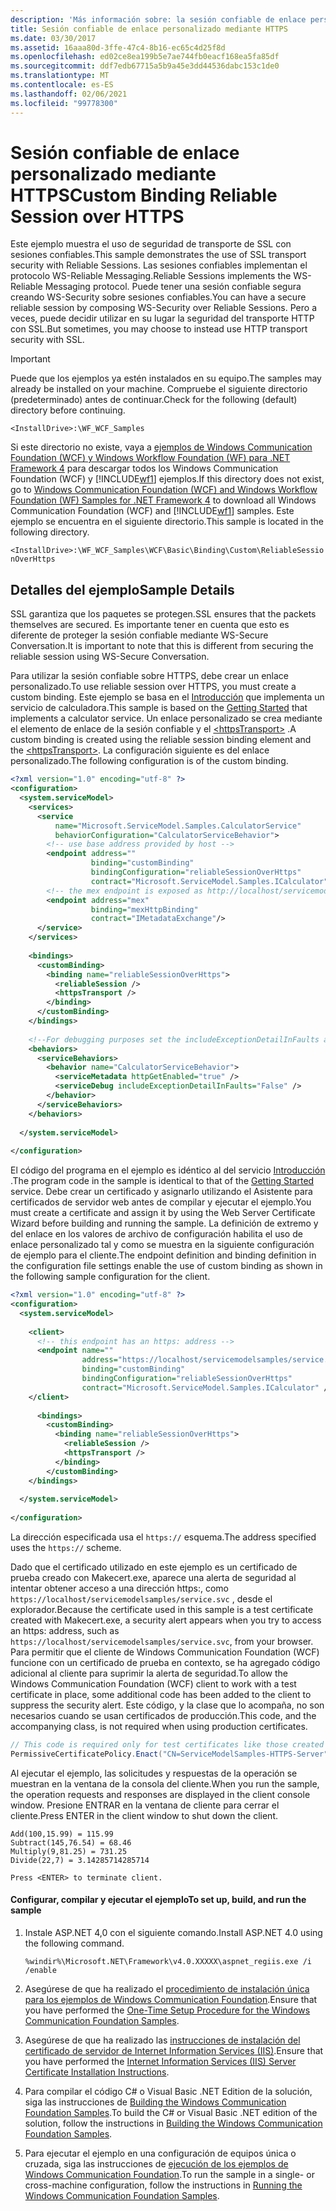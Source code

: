 ```yaml
---
description: 'Más información sobre: la sesión confiable de enlace personalizado a través de HTTPS'
title: Sesión confiable de enlace personalizado mediante HTTPS
ms.date: 03/30/2017
ms.assetid: 16aaa80d-3ffe-47c4-8b16-ec65c4d25f8d
ms.openlocfilehash: ed02ce8ea199b5e7ae744fb0eacf168ea5fa85df
ms.sourcegitcommit: ddf7edb67715a5b9a45e3dd44536dabc153c1de0
ms.translationtype: MT
ms.contentlocale: es-ES
ms.lasthandoff: 02/06/2021
ms.locfileid: "99778300"
---
```

# <a name="custom-binding-reliable-session-over-https"></a><span data-ttu-id="7a983-103">Sesión confiable de enlace personalizado mediante HTTPS</span><span class="sxs-lookup"><span data-stu-id="7a983-103">Custom Binding Reliable Session over HTTPS</span></span>

<span data-ttu-id="7a983-104">Este ejemplo muestra el uso de seguridad de transporte de SSL con sesiones confiables.</span><span class="sxs-lookup"><span data-stu-id="7a983-104">This sample demonstrates the use of SSL transport security with Reliable Sessions.</span></span> <span data-ttu-id="7a983-105">Las sesiones confiables implementan el protocolo WS-Reliable Messaging.</span><span class="sxs-lookup"><span data-stu-id="7a983-105">Reliable Sessions implements the WS-Reliable Messaging protocol.</span></span> <span data-ttu-id="7a983-106">Puede tener una sesión confiable segura creando WS-Security sobre sesiones confiables.</span><span class="sxs-lookup"><span data-stu-id="7a983-106">You can have a secure reliable session by composing WS-Security over Reliable Sessions.</span></span> <span data-ttu-id="7a983-107">Pero a veces, puede decidir utilizar en su lugar la seguridad del transporte HTTP con SSL.</span><span class="sxs-lookup"><span data-stu-id="7a983-107">But sometimes, you may choose to instead use HTTP transport security with SSL.</span></span>  
  
> [!IMPORTANT]
> <span data-ttu-id="7a983-108">Puede que los ejemplos ya estén instalados en su equipo.</span><span class="sxs-lookup"><span data-stu-id="7a983-108">The samples may already be installed on your machine.</span></span> <span data-ttu-id="7a983-109">Compruebe el siguiente directorio (predeterminado) antes de continuar.</span><span class="sxs-lookup"><span data-stu-id="7a983-109">Check for the following (default) directory before continuing.</span></span>  
>
> `<InstallDrive>:\WF_WCF_Samples`  
>
> <span data-ttu-id="7a983-110">Si este directorio no existe, vaya a [ejemplos de Windows Communication Foundation (WCF) y Windows Workflow Foundation (WF) para .NET Framework 4](https://www.microsoft.com/download/details.aspx?id=21459) para descargar todos los Windows Communication Foundation (WCF) y [!INCLUDE[wf1](../../../../includes/wf1-md.md)] ejemplos.</span><span class="sxs-lookup"><span data-stu-id="7a983-110">If this directory does not exist, go to [Windows Communication Foundation (WCF) and Windows Workflow Foundation (WF) Samples for .NET Framework 4](https://www.microsoft.com/download/details.aspx?id=21459) to download all Windows Communication Foundation (WCF) and [!INCLUDE[wf1](../../../../includes/wf1-md.md)] samples.</span></span> <span data-ttu-id="7a983-111">Este ejemplo se encuentra en el siguiente directorio.</span><span class="sxs-lookup"><span data-stu-id="7a983-111">This sample is located in the following directory.</span></span>  
>
> `<InstallDrive>:\WF_WCF_Samples\WCF\Basic\Binding\Custom\ReliableSessionOverHttps`  
  
## <a name="sample-details"></a><span data-ttu-id="7a983-112">Detalles del ejemplo</span><span class="sxs-lookup"><span data-stu-id="7a983-112">Sample Details</span></span>  

 <span data-ttu-id="7a983-113">SSL garantiza que los paquetes se protegen.</span><span class="sxs-lookup"><span data-stu-id="7a983-113">SSL ensures that the packets themselves are secured.</span></span> <span data-ttu-id="7a983-114">Es importante tener en cuenta que esto es diferente de proteger la sesión confiable mediante WS-Secure Conversation.</span><span class="sxs-lookup"><span data-stu-id="7a983-114">It is important to note that this is different from securing the reliable session using WS-Secure Conversation.</span></span>  
  
 <span data-ttu-id="7a983-115">Para utilizar la sesión confiable sobre HTTPS, debe crear un enlace personalizado.</span><span class="sxs-lookup"><span data-stu-id="7a983-115">To use reliable session over HTTPS, you must create a custom binding.</span></span> <span data-ttu-id="7a983-116">Este ejemplo se basa en el [Introducción](getting-started-sample.md) que implementa un servicio de calculadora.</span><span class="sxs-lookup"><span data-stu-id="7a983-116">This sample is based on the [Getting Started](getting-started-sample.md) that implements a calculator service.</span></span> <span data-ttu-id="7a983-117">Un enlace personalizado se crea mediante el elemento de enlace de la sesión confiable y el [\<httpsTransport>](../../configure-apps/file-schema/wcf/httpstransport.md) .</span><span class="sxs-lookup"><span data-stu-id="7a983-117">A custom binding is created using the reliable session binding element and the [\<httpsTransport>](../../configure-apps/file-schema/wcf/httpstransport.md).</span></span> <span data-ttu-id="7a983-118">La configuración siguiente es del enlace personalizado.</span><span class="sxs-lookup"><span data-stu-id="7a983-118">The following configuration is of the custom binding.</span></span>  
  
```xml  
<?xml version="1.0" encoding="utf-8" ?>  
<configuration>  
  <system.serviceModel>  
    <services>  
      <service
          name="Microsoft.ServiceModel.Samples.CalculatorService"  
          behaviorConfiguration="CalculatorServiceBehavior">  
        <!-- use base address provided by host -->  
        <endpoint address=""  
                  binding="customBinding"  
                  bindingConfiguration="reliableSessionOverHttps"
                  contract="Microsoft.ServiceModel.Samples.ICalculator" />  
        <!-- the mex endpoint is exposed as http://localhost/servicemodelsamples/service.svc/mex-->  
        <endpoint address="mex"  
                  binding="mexHttpBinding"  
                  contract="IMetadataExchange"/>  
      </service>  
    </services>  
  
    <bindings>  
      <customBinding>  
        <binding name="reliableSessionOverHttps">  
          <reliableSession />  
          <httpsTransport />  
        </binding>  
      </customBinding>  
    </bindings>  
  
    <!--For debugging purposes set the includeExceptionDetailInFaults attribute to true-->  
    <behaviors>  
      <serviceBehaviors>  
        <behavior name="CalculatorServiceBehavior">  
          <serviceMetadata httpGetEnabled="true" />  
          <serviceDebug includeExceptionDetailInFaults="False" />  
        </behavior>  
      </serviceBehaviors>  
    </behaviors>  
  
  </system.serviceModel>  
  
</configuration>  
```  
  
 <span data-ttu-id="7a983-119">El código del programa en el ejemplo es idéntico al del servicio [Introducción](getting-started-sample.md) .</span><span class="sxs-lookup"><span data-stu-id="7a983-119">The program code in the sample is identical to that of the [Getting Started](getting-started-sample.md) service.</span></span> <span data-ttu-id="7a983-120">Debe crear un certificado y asignarlo utilizando el Asistente para certificados de servidor web antes de compilar y ejecutar el ejemplo.</span><span class="sxs-lookup"><span data-stu-id="7a983-120">You must create a certificate and assign it by using the Web Server Certificate Wizard before building and running the sample.</span></span> <span data-ttu-id="7a983-121">La definición de extremo y del enlace en los valores de archivo de configuración habilita el uso de enlace personalizado tal y como se muestra en la siguiente configuración de ejemplo para el cliente.</span><span class="sxs-lookup"><span data-stu-id="7a983-121">The endpoint definition and binding definition in the configuration file settings enable the use of custom binding as shown in the following sample configuration for the client.</span></span>  
  
```xml  
<?xml version="1.0" encoding="utf-8" ?>  
<configuration>  
  <system.serviceModel>  
  
    <client>  
      <!-- this endpoint has an https: address -->  
      <endpoint name=""  
                address="https://localhost/servicemodelsamples/service.svc"
                binding="customBinding"
                bindingConfiguration="reliableSessionOverHttps"
                contract="Microsoft.ServiceModel.Samples.ICalculator" />  
    </client>  
  
      <bindings>  
        <customBinding>  
          <binding name="reliableSessionOverHttps">  
            <reliableSession />  
            <httpsTransport />  
          </binding>  
        </customBinding>
    </bindings>  
  
  </system.serviceModel>  
  
</configuration>  
```  
  
 <span data-ttu-id="7a983-122">La dirección especificada usa el `https://` esquema.</span><span class="sxs-lookup"><span data-stu-id="7a983-122">The address specified uses the `https://` scheme.</span></span>  
  
 <span data-ttu-id="7a983-123">Dado que el certificado utilizado en este ejemplo es un certificado de prueba creado con Makecert.exe, aparece una alerta de seguridad al intentar obtener acceso a una dirección https:, como `https://localhost/servicemodelsamples/service.svc` , desde el explorador.</span><span class="sxs-lookup"><span data-stu-id="7a983-123">Because the certificate used in this sample is a test certificate created with Makecert.exe, a security alert appears when you try to access an https: address, such as `https://localhost/servicemodelsamples/service.svc`, from your browser.</span></span> <span data-ttu-id="7a983-124">Para permitir que el cliente de Windows Communication Foundation (WCF) funcione con un certificado de prueba en contexto, se ha agregado código adicional al cliente para suprimir la alerta de seguridad.</span><span class="sxs-lookup"><span data-stu-id="7a983-124">To allow the Windows Communication Foundation (WCF) client to work with a test certificate in place, some additional code has been added to the client to suppress the security alert.</span></span> <span data-ttu-id="7a983-125">Este código, y la clase que lo acompaña, no son necesarios cuando se usan certificados de producción.</span><span class="sxs-lookup"><span data-stu-id="7a983-125">This code, and the accompanying class, is not required when using production certificates.</span></span>  

```csharp
// This code is required only for test certificates like those created by Makecert.exe.  
PermissiveCertificatePolicy.Enact("CN=ServiceModelSamples-HTTPS-Server");  
```

 <span data-ttu-id="7a983-126">Al ejecutar el ejemplo, las solicitudes y respuestas de la operación se muestran en la ventana de la consola del cliente.</span><span class="sxs-lookup"><span data-stu-id="7a983-126">When you run the sample, the operation requests and responses are displayed in the client console window.</span></span> <span data-ttu-id="7a983-127">Presione ENTRAR en la ventana de cliente para cerrar el cliente.</span><span class="sxs-lookup"><span data-stu-id="7a983-127">Press ENTER in the client window to shut down the client.</span></span>  
  
```console  
Add(100,15.99) = 115.99  
Subtract(145,76.54) = 68.46  
Multiply(9,81.25) = 731.25  
Divide(22,7) = 3.14285714285714  
  
Press <ENTER> to terminate client.  
```  
  
#### <a name="to-set-up-build-and-run-the-sample"></a><span data-ttu-id="7a983-128">Configurar, compilar y ejecutar el ejemplo</span><span class="sxs-lookup"><span data-stu-id="7a983-128">To set up, build, and run the sample</span></span>  
  
1. <span data-ttu-id="7a983-129">Instale ASP.NET 4,0 con el siguiente comando.</span><span class="sxs-lookup"><span data-stu-id="7a983-129">Install  ASP.NET 4.0 using the following command.</span></span>  
  
    ```console  
    %windir%\Microsoft.NET\Framework\v4.0.XXXXX\aspnet_regiis.exe /i /enable  
    ```  
  
2. <span data-ttu-id="7a983-130">Asegúrese de que ha realizado el [procedimiento de instalación única para los ejemplos de Windows Communication Foundation](one-time-setup-procedure-for-the-wcf-samples.md).</span><span class="sxs-lookup"><span data-stu-id="7a983-130">Ensure that you have performed the [One-Time Setup Procedure for the Windows Communication Foundation Samples](one-time-setup-procedure-for-the-wcf-samples.md).</span></span>  
  
3. <span data-ttu-id="7a983-131">Asegúrese de que ha realizado las [instrucciones de instalación del certificado de servidor de Internet Information Services (IIS)](iis-server-certificate-installation-instructions.md).</span><span class="sxs-lookup"><span data-stu-id="7a983-131">Ensure that you have performed the [Internet Information Services (IIS) Server Certificate Installation Instructions](iis-server-certificate-installation-instructions.md).</span></span>  
  
4. <span data-ttu-id="7a983-132">Para compilar el código C# o Visual Basic .NET Edition de la solución, siga las instrucciones de [Building the Windows Communication Foundation Samples](building-the-samples.md).</span><span class="sxs-lookup"><span data-stu-id="7a983-132">To build the C# or Visual Basic .NET edition of the solution, follow the instructions in [Building the Windows Communication Foundation Samples](building-the-samples.md).</span></span>  
  
5. <span data-ttu-id="7a983-133">Para ejecutar el ejemplo en una configuración de equipos única o cruzada, siga las instrucciones de [ejecución de los ejemplos de Windows Communication Foundation](running-the-samples.md).</span><span class="sxs-lookup"><span data-stu-id="7a983-133">To run the sample in a single- or cross-machine configuration, follow the instructions in [Running the Windows Communication Foundation Samples](running-the-samples.md).</span></span>  
